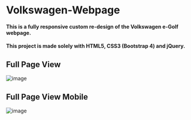 # Volkswagen-Webpage

#### This is a fully responsive custom re-design of the Volkswagen e-Golf webpage.
#### This project is made solely with HTML5, CSS3 (Bootstrap 4) and jQuery.

## Full Page View
![image](https://user-images.githubusercontent.com/70725429/127253046-c0b5d73e-172d-4f15-ba79-e4cd9f332a49.png)

## Full Page View Mobile
![image](https://user-images.githubusercontent.com/70725429/127253213-edb4cd8b-41fa-435d-95f6-972cff98fd6b.png)
